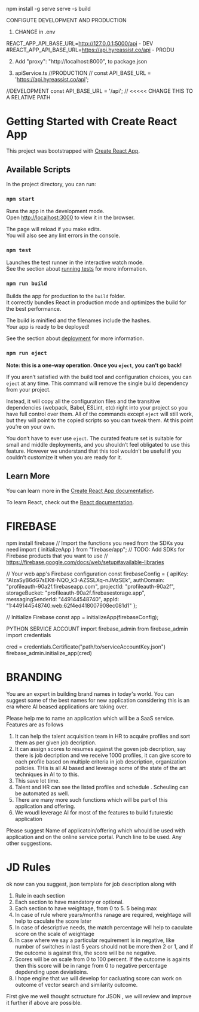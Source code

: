 

  npm install -g serve
  serve -s build
  






CONFIGUTE DEVELOPMENT AND PRODUCTION

1. CHANGE in .env

REACT_APP_API_BASE_URL=http://127.0.0.1:5000/api - DEV
#REACT_APP_API_BASE_URL=https://api.hyreassist.co/api - PRODU

2. Add "proxy": "http://localhost:8000",  to package.json

3. apiService.ts
//PRODUCTION
// const API_BASE_URL = 'https://api.hyreassist.co/api';

//DEVELOPMENT
const API_BASE_URL = '/api'; // <<<<< CHANGE THIS TO A RELATIVE PATH









# Getting Started with Create React App

This project was bootstrapped with [Create React App](https://github.com/facebook/create-react-app).

## Available Scripts

In the project directory, you can run:

### `npm start`

Runs the app in the development mode.\
Open [http://localhost:3000](http://localhost:3000) to view it in the browser.

The page will reload if you make edits.\
You will also see any lint errors in the console.

### `npm test`

Launches the test runner in the interactive watch mode.\
See the section about [running tests](https://facebook.github.io/create-react-app/docs/running-tests) for more information.

### `npm run build`

Builds the app for production to the `build` folder.\
It correctly bundles React in production mode and optimizes the build for the best performance.

The build is minified and the filenames include the hashes.\
Your app is ready to be deployed!

See the section about [deployment](https://facebook.github.io/create-react-app/docs/deployment) for more information.

### `npm run eject`

**Note: this is a one-way operation. Once you `eject`, you can’t go back!**

If you aren’t satisfied with the build tool and configuration choices, you can `eject` at any time. This command will remove the single build dependency from your project.

Instead, it will copy all the configuration files and the transitive dependencies (webpack, Babel, ESLint, etc) right into your project so you have full control over them. All of the commands except `eject` will still work, but they will point to the copied scripts so you can tweak them. At this point you’re on your own.

You don’t have to ever use `eject`. The curated feature set is suitable for small and middle deployments, and you shouldn’t feel obligated to use this feature. However we understand that this tool wouldn’t be useful if you couldn’t customize it when you are ready for it.

## Learn More

You can learn more in the [Create React App documentation](https://facebook.github.io/create-react-app/docs/getting-started).

To learn React, check out the [React documentation](https://reactjs.org/).


# FIREBASE
npm install firebase
// Import the functions you need from the SDKs you need
import { initializeApp } from "firebase/app";
// TODO: Add SDKs for Firebase products that you want to use
// https://firebase.google.com/docs/web/setup#available-libraries

// Your web app's Firebase configuration
const firebaseConfig = {
  apiKey: "AIzaSyB6dG7sEKtI-NQO_k3-AZSSLXq-nJMzSEk",
  authDomain: "profileauth-90a2f.firebaseapp.com",
  projectId: "profileauth-90a2f",
  storageBucket: "profileauth-90a2f.firebasestorage.app",
  messagingSenderId: "449144548740",
  appId: "1:449144548740:web:62f4ed418007908ec081d1"
};

// Initialize Firebase
const app = initializeApp(firebaseConfig);


PYTHON SERVICE ACCOUNT
import firebase_admin
from firebase_admin import credentials

cred = credentials.Certificate("path/to/serviceAccountKey.json")
firebase_admin.initialize_app(cred)




# BRANDING
You are an expert in building brand names in today's world. You can suggest some of the best names for new application considering this is an era
where AI beased applications are taking over.

Please help me to name an application which will be a SaaS service.
Features are as follows

1. It can help the talent acquisition team in HR to acquire profiles and sort them as per given job decription.
2. It can assign scores to resumes against the goven job decription, say there is job decription and we receive 1000 profiles,
it can give score to each profile based on multiple criteria in job description, organization policies. THis is all AI based and leverage some of the
state of the art techniques in AI to to this.
3. This save lot time.
4. Talent and HR can see the listed profiles and schedule . Scheuling can be automated as well.
5. There are many more such functions which will be part of this application and offering.
6. We woudl leverage AI for most of the features to build futurestic application

Please suggest Name of applicatoin/offering which whould be used with application and on the online service portal.
Punch line to be used. Any other suggestions.

# JD Rules
ok now can you suggest, json template for job description along with
1. Rule in each section
2. Each section to have mandatory or optional.
3. Each section to have weightage, from 0 to 5. 5 being max
4. In case of rule where years/months ranage are required, weightage will help to caculate the score later
5. In case of descriptive needs, the match percentage will help to caculate score on the scale of weightage
6. In case where we say a particular requirement is in negative, like number of switches in last 5 years should not be more then 2 or 1, and if the outcome
is against this, the score will be ne negative.
7. Scores will be on scale from 0 to 100 percent. If the outcome is againts then this score will be in range from 0 to negative percentage depdending upon
deviatioins.
8. I hope engine that we will develop for cacluating score can work on outcome of vector search and similarity outcome.

First give me well thought sctructure for JSON , we will review and improve it further if above are possible.